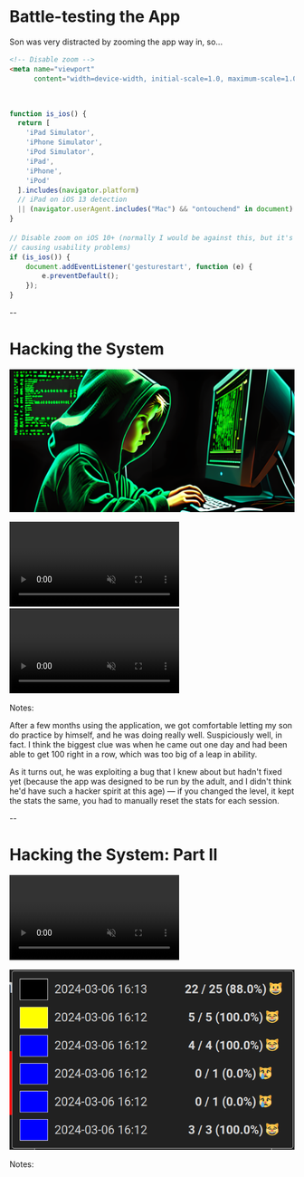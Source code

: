 # Battle-testing the App

Son was very distracted by zooming the app way in, so...

<div class="fragment fade-in">

```html
<!-- Disable zoom -->
<meta name="viewport"
      content="width=device-width, initial-scale=1.0, maximum-scale=1.0, user-scalable=0">
```

</div>

<br/>

<div class="fragment fade-in">

```javascript
function is_ios() {
  return [
    'iPad Simulator',
    'iPhone Simulator',
    'iPod Simulator',
    'iPad',
    'iPhone',
    'iPod'
  ].includes(navigator.platform)
  // iPad on iOS 13 detection
  || (navigator.userAgent.includes("Mac") && "ontouchend" in document)
}

// Disable zoom on iOS 10+ (normally I would be against this, but it's
// causing usability problems)
if (is_ios()) {
    document.addEventListener('gesturestart', function (e) {
        e.preventDefault();
    });
}
```

</div>

--

# Hacking the System

<img src="images/stock/hacker_kid.png"
     alt="A generated image of a kid in a hoodie sitting in a dark room working on a computer with green screen on black text"
     class="splash fragment disappearing-fragment nospace-fragment fade-out"
     data-fragment-index="0">

<video controls autoplay muted class="fragment disappearing-fragment nospace-fragment fade-in-and-out" data-fragment-index="0">
    <source src="videos/color_change_hack.webm"
            type="video/webm">
</video>

<video controls autoplay muted class="fragment nospace-fragment fade-in" data-fragment-index="1">
    <source src="videos/color_change_hack_fix.webm"
            type="video/webm">
</video>

Notes:

After a few months using the application, we got comfortable letting my son do practice by himself, and he was doing really well. Suspiciously well, in fact. I think the biggest clue was when he came out one day and had been able to get 100 right in a row, which was too big of a leap in ability.

As it turns out, he was exploiting a bug that I knew about but hadn't fixed yet (because the app was designed to be run by the adult, and I didn't think he'd have such a hacker spirit at this age) — if you changed the level, it kept the stats the same, you had to manually reset the stats for each session.

--

# Hacking the System: Part II

<video controls autoplay muted class="fragment disappearing-fragment nospace-fragment fade-out" data-fragment-index="0">
    <source src="videos/reset_hack.webm"
            type="video/webm">
</video>

<img src="images/v003-session-history-viewer.png"
     class="splash screenshot nospace-fragment fragment fade-in"
     data-fragment-index="0"
     alt="A screenshot of the 'Session History Viewer', which shows the stats for each
         recent session."/>

Notes:
